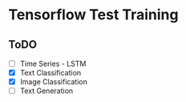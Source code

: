 # Tensorflow Test Training

## ToDO
- [ ] Time Series - LSTM
- [x] Text Classification
- [x] Image Classification
- [ ] Text Generation
